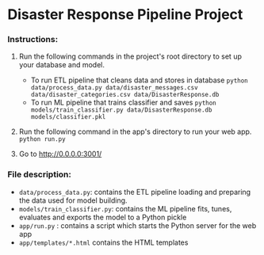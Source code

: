 # Disaster Response Pipeline Project

### Instructions:
1. Run the following commands in the project's root directory to set up your database and model.

    - To run ETL pipeline that cleans data and stores in database
        `python data/process_data.py data/disaster_messages.csv data/disaster_categories.csv data/DisasterResponse.db`
    - To run ML pipeline that trains classifier and saves
        `python models/train_classifier.py data/DisasterResponse.db models/classifier.pkl`

2. Run the following command in the app's directory to run your web app.
    `python run.py`

3. Go to http://0.0.0.0:3001/

### File description:
- `data/process_data.py`: contains the ETL pipeline loading and preparing the data used for model building.
- `models/train_classifier.py`: contains the ML pipeline fits, tunes, evaluates and exports the model to a Python pickle
- `app/run.py` : contains a script which starts the Python server for the web app
- `app/templates/*.html` contains the HTML templates
